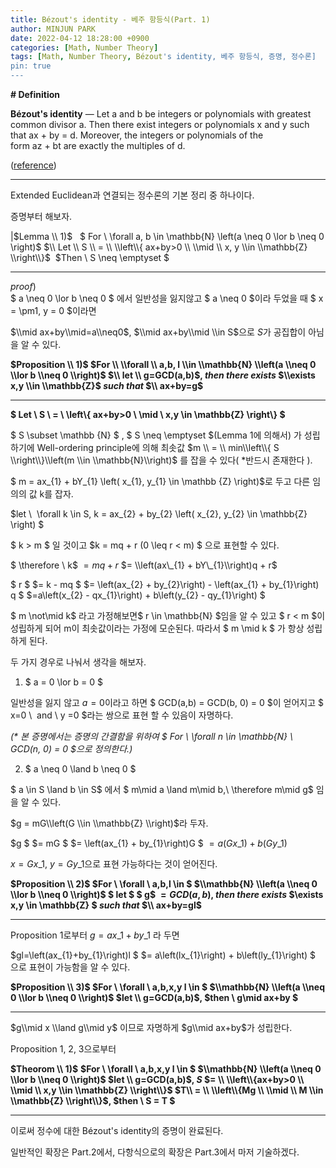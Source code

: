 ```yaml
---
title: Bézout's identity - 베주 항등식(Part. 1)
author: MINJUN PARK
date: 2022-04-12 18:28:00 +0900
categories: [Math, Number Theory]
tags: [Math, Number Theory, Bézout's identity, 베주 항등식, 증명, 정수론]
pin: true
---
```


**\# Definition**

**Bézout's identity** — Let a and b be integers or polynomials with greatest common divisor a. Then there exist integers or polynomials x and y such that ax + by = d. Moreover, the integers or polynomials of the form az + bt are exactly the multiples of d.

([reference](https://en.wikipedia.org/wiki/B%C3%A9zout%27s_identity))

---

Extended Euclidean과 연결되는 정수론의 기본 정리 중 하나이다.

증명부터 해보자.

|$Lemma \\ 1)$   $ For \\ \\forall a, b \\in \\mathbb{N} \\left(a \\neq 0 \\lor b \\neq 0 \\right)$ $\\ Let \\ S \\ = \\ \\left\\{ ax+by>0 \\ \\mid \\ x, y \\in \\mathbb{Z} \\right\\}$  $Then \\ S \\neq \\emptyset $

---

$proof)$  
$ a \\neq 0 \\lor b \\neq 0 $ 에서 일반성을 잃지않고 $ a \\neq 0 $이라 두었을 때 $ x = \\pm1, y = 0 $이라면

$\\mid ax+by\\mid=a\\neq0$, $\\mid ax+by\\mid \\in S$으로 $S$가 공집합이 아님을 알 수 있다.

**$Proposition \\ 1)$ $For \\ \\forall \\ a,b, l \\in \\mathbb{N} \\left(a \\neq 0 \\lor b \\neq 0 \\right)$ $\\ let \\ g=GCD(a,b)$, $then$ $there$ $exists$ $\\exists x,y \\in \\mathbb{Z}$ $such$ $that$ $\\ ax+by=g$**

---

**$ Let \\ S \\ = \\ \\left\\{ ax+by>0 \\ \\mid \\ x,y \\in \\mathbb{Z} \\right\\} $**

$ S \\subset \\mathbb {N} $ , $ S \\neq \\emptyset $(Lemma 1에 의해서) 가 성립하기에 Well-ordering principle에 의해 최솟값 $m \\ = \\ min\\left\\{ S \\right\\}\\left(m \\in \\mathbb{N}\\right)$ 를 잡을 수 있다( \*반드시 존재한다 ).

$ m = ax\_{1} + bY\_{1} \\left( x\_{1}, y\_{1} \\in \\mathbb {Z} \\right)$로 두고 다른 임의의 값 k를 잡자.

$let \\  \\forall k \\in S, k = ax\_{2} + by\_{2} \\left( x\_{2}, y\_{2} \\in \\mathbb{Z} \\right) $

$ k > m $ 일 것이고 $k = mq + r (0 \\leq r < m) $ 으로 표현할 수 있다.

$ \\therefore \\ k$ $= mq + r$ $= \\left(ax\_{1} + bY\_{1}\\right)q + r$

$ r $ $= k - mq $ $= \\left(ax\_{2} + by\_{2}\\right) - \\left(ax\_{1} + by\_{1}\\right) q $ $=a\\left(x\_{2} - qx\_{1}\\right) + b\\left(y\_{2} - qy\_{1}\\right) $

$ m \\not\\mid k$ 라고 가정해보면$ r \\in \\mathbb{N} $임을 알 수 있고 $ r < m $이 성립하게 되어 m이 최솟값이라는 가정에 모순된다. 따라서 $ m \\mid k $ 가 항상 성립하게 된다.

두 가지 경우로 나눠서 생각을 해보자.

1. $ a = 0 \\lor b = 0 $

일반성을 잃지 않고 $a = 0$이라고 하면 $ GCD(a,b) = GCD(b, 0) = 0 $이 얻어지고 $ x=0 \\  and \\ y =0 $라는 쌍으로 표현 할 수 있음이 자명하다.

_(\* 본 증명에서는 증명의 간결함을 위하여 $ For \\ \\forall n \\in \\mathbb{N} \\ GCD(n, 0) = 0 $으로 정의한다.)_

2. $ a \\neq 0 \\land b \\neq 0 $

$ a \\in S \\land b \\in S$ 에서 $ m\\mid a \\land m\\mid b,\\ \\therefore m\\mid g$ 임을 알 수 있다.

$g = mG\\left(G \\in \\mathbb{Z} \\right)$라 두자.

$g $ $= mG $ $= \\left(ax\_{1} + by\_{1}\\right)G $ $= a(Gx\_{1}) + b(Gy\_{1})$

$x = Gx\_{1}$, $y =  Gy\_{1}$으로 표현 가능하다는 것이 얻어진다.

**$Proposition \\ 2)$ $For \\ \\forall \\ a,b,l \\in $ $\\mathbb{N} \\left(a \\neq 0 \\lor b \\neq 0 \\right)$ $ let $ $ g$ $=GCD(a,b)$, $then$ $there$ $exists$ $\\exists x,y \\in \\mathbb{Z} $ $such$ $that$ $\\ ax+by=gl$**

---

Proposition 1로부터 $g = ax\_{1} + by\_{1}$ 라 두면

$gl=\\left(ax\_{1}+by\_{1}\\right)l $ $= a\\left(lx\_{1}\\right) + b\\left(ly\_{1}\\right) $ 으로 표현이 가능함을 알 수 있다.

**$Proposition \\ 3)$ $For \\ \\forall \\ a,b,x,y l \\in $ $\\mathbb{N} \\left(a \\neq 0 \\lor b \\neq 0 \\right)$ $let \\ g=GCD(a,b)$, $then \\ g\\mid ax+by $**

---

$g\\mid x \\land g\\mid y$ 이므로 자명하게 $g\\mid ax+by$가 성립한다.

Proposition 1, 2, 3으로부터

**$Theorom \\ 1)$** **$For \\ \\forall \\ a,b,x,y l \\in $ $\\mathbb{N} \\left(a \\neq 0 \\lor b \\neq 0 \\right)$ $let \\ g=GCD(a,b)$, $S$ $= \\ \\left\\{ax+by>0 \\ \\mid  \\ x,y \\in \\mathbb{Z} \\right\\}$ $T\\ = \\ \\left\\{Mg \\ \\mid  \\ M \\in \\mathbb{Z} \\right\\}$, $then \\ S = T $**

---

이로써 정수에 대한 Bézout's identity의 증명이 완료된다.

일반적인 확장은 Part.2에서, 다항식으로의 확장은 Part.3에서 마저 기술하겠다.
